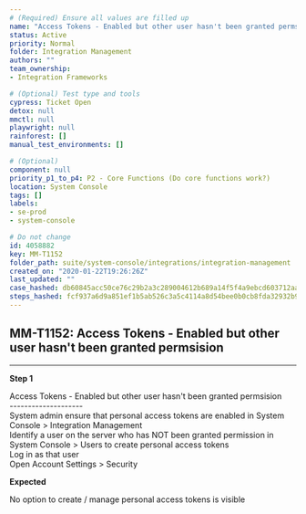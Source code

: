 ```yaml
---
# (Required) Ensure all values are filled up
name: "Access Tokens - Enabled but other user hasn't been granted permsision"
status: Active
priority: Normal
folder: Integration Management
authors: ""
team_ownership: 
- Integration Frameworks

# (Optional) Test type and tools
cypress: Ticket Open
detox: null
mmctl: null
playwright: null
rainforest: []
manual_test_environments: []

# (Optional)
component: null
priority_p1_to_p4: P2 - Core Functions (Do core functions work?)
location: System Console
tags: []
labels: 
- se-prod
- system-console

# Do not change
id: 4058882
key: MM-T1152
folder_path: suite/system-console/integrations/integration-management
created_on: "2020-01-22T19:26:26Z"
last_updated: ""
case_hashed: db60845acc50ce76c29b2a3c289004612b689a14f5f4a9ebcd603712aa2d28b0f384711e0f976dced964d50f2cc39f23
steps_hashed: fcf937a6d9a851ef1b5ab526c3a5c4114a8d54bee0b0cb8fda32932b9606c4672c6f39e65c17bcc38c847e977c8e8759
---
```


## MM-T1152: Access Tokens - Enabled but other user hasn't been granted permsision

---

**Step 1**

Access Tokens - Enabled but other user hasn't been granted permsision\
\--------------------\
System admin ensure that personal access tokens are enabled in System Console > Integration Management\
Identify a user on the server who has NOT been granted permission in System Console > Users to create personal access tokens\
Log in as that user\
Open Account Settings > Security

**Expected**

No option to create / manage personal access tokens is visible

